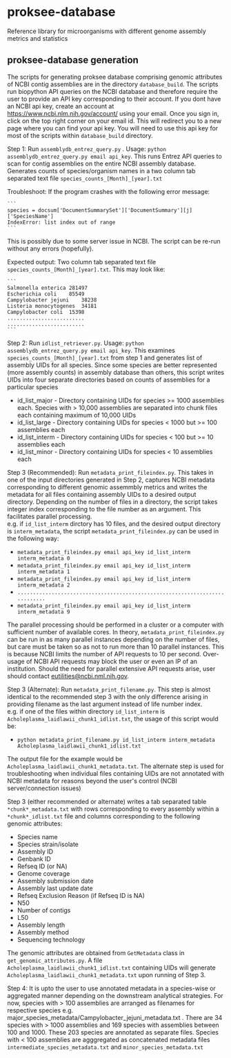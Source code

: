 # proksee-database
Reference library for microorganisms with different genome assembly metrics and statistics

## proksee-database generation 
The scripts for generating proksee database comprising genomic attributes of NCBI contig assemblies are in the directory `database_build`. The scripts run biopython API queries on the NCBI database and therefore require the user to provide an API key corresponding to their account. If you dont have an NCBI api key, create an account at https://www.ncbi.nlm.nih.gov/account/ using your email. Once you sign in, click on the top right corner on your email id. This will redirect you to a new page where you can find your api key. You will need to use this api key for most of the scripts within `database_build` directory.  

Step 1: Run `assemblydb_entrez_query.py` . Usage: `python assemblydb_entrez_query.py email api_key`. 
This runs Entrez API queries to scan for contig assemblies on the entire NCBI assembly database. Generates counts of species/organism names in a two column tab separated text file `species_counts_[Month]_[year].txt`  

Troubleshoot: If the program crashes with the following error message:  

	```  
	species = docsum['DocumentSummarySet']['DocumentSummary'][j]['SpeciesName']
	IndexError: list index out of range
	```  

This is possibly due to some server issue in NCBI. The script can be re-run without any errors (hopefully).  

Expected output: Two column tab separated text file `species_counts_[Month]_[year].txt`. This may look like:  

	```  
	Salmonella enterica	281497
	Escherichia coli	85549
	Campylobacter jejuni	38238
	Listeria monocytogenes	34181
	Campylobacter coli	15398
	.........................
	.........................  
	```  

Step 2: Run `idlist_retriever.py`. Usage: `python assemblydb_entrez_query.py email api_key`. 
This examines `species_counts_[Month]_[year].txt` from step 1 and generates list of assembly UIDs for all species. Since some species are better represented (more assembly counts) in assembly database than others, this script writes UIDs into four separate directories based on counts of assemblies for a particular species  
- id_list_major - Directory containing UIDs for species >= 1000 assemblies each. Species with > 10,000 assemblies are separated into chunk files each containing maximum of 10,000 UIDs      
- id_list_large - Directory containing UIDs for species < 1000 but >= 100 assemblies each   
- id_list_interm - Directory containing UIDs for species < 100 but >= 10 assemblies each
- id_list_minor - Directory containing UIDs for species < 10 assemblies each

Step 3 (Recommended): Run `metadata_print_fileindex.py`. This takes in one of the input directories generated in Step 2, captures NCBI metadata corresponding to different genomic assemmbly metrics and writes the metadata for all files containing assembly UIDs to a desired output directory. Depending on the number of files in a directory, the script takes integer index corresponding to the file number as an argument. This facilitates parallel processing.  
e.g. if `id_list_interm` dirctory has 10 files, and the desired output directory is `interm_metadata`, the script `metadata_print_fileindex.py` can be used in the following way:  
- `metadata_print_fileindex.py email api_key id_list_interm interm_metadata 0`  
- `metadata_print_fileindex.py email api_key id_list_interm interm_metadata 1`  
- `metadata_print_fileindex.py email api_key id_list_interm interm_metadata 2`  
- `............................................................................`  
- `metadata_print_fileindex.py email api_key id_list_interm interm_metadata 9`  

The parallel processing should be performed in a cluster or a computer with sufficient number of available cores. In theory, `metadata_print_fileindex.py` can be run in as many parallel instances depending on the number of files, but care must be taken so as not to run more than 10 parallel instances. This is because NCBI limits the number of API requests to 10 per second. Over-usage of NCBI API requests may block the user or even an IP of an institution. Should the need for parallel extensive API requests arise, user should contact eutilities@ncbi.nml.nih.gov.

Step 3 (Alternate): Run `metadata_print_filename.py`. This step is almost identical to the recommended step 3 with the only difference arising in providing filename as the last argument instead of life number index.  
e.g. if one of the files within directory `id_list_interm` is `Acholeplasma_laidlawii_chunk1_idlist.txt`, the usage of this script would be: 
- `python metadata_print_filename.py id_list_interm interm_metadata Acholeplasma_laidlawii_chunk1_idlist.txt`  

The output file for the example would be `Acholeplasma_laidlawii_chunk1_metadata.txt`. The alternate step is used for troubleshooting when individual files containing UIDs are not annotated with NCBI metadata for reasons beyond the user's control (NCBI server/connection issues)  

Step 3 (either recommended or alternate) writes a tab separated table `*chunk*_metadata.txt` with rows corresponding to every assembly within a `*chunk*_idlist.txt` file and columns corresponding to the following genomic attributes:  
- Species name
- Species strain/isolate
- Assembly ID
- Genbank ID
- Refseq ID (or NA)
- Genome coverage
- Assembly submission date
- Assembly last update date
- Refseq Exclusion Reason (if Refseq ID is NA)
- N50
- Number of contigs
- L50
- Assembly length
- Assembly method
- Sequencing technology  

The genomic attributes are obtained from `GetMetadata` class in `get_genomic_attributes.py`. A file `Acholeplasma_laidlawii_chunk1_idlist.txt` containing UIDs will generate `Acholeplasma_laidlawii_chunk1_metadata.txt` upon running of Step 3.

Step 4: It is upto the user to use annotated metadata in a species-wise or aggregated manner depending on the downstream analytical strategies. For now, species with > 100 assemblies are arranged as filenames for respective species e.g. major_species_metadata/Campylobacter_jejuni_metadata.txt . There are 34 species with > 1000 assemblies and 169 species with assemblies between 100 and 1000. These 203 species are annotated as separate files. Species with < 100 assemblies are agggregated as concatenated metadata files `intermediate_species_metadata.txt` and `minor_species_metadata.txt`

